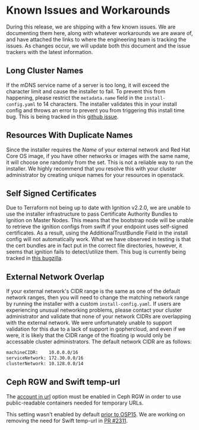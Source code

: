 # Known Issues and Workarounds

During this release, we are shipping with a few known issues. We are documenting them here, along with whatever workarounds we are aware of, and have attached the links to where the engineering team is tracking the issues. As changes occur, we will update both this document and the issue trackers with the latest information.

## Long Cluster Names

If the mDNS service name of a server is too long, it will exceed the character limit and cause the installer to fail. To prevent this from happening, please restrict the `metadata.name` field in the `install-config.yaml` to 14 characters. The installer validates this in your install config and throws an error to prevent you from triggering this install time bug. This is being tracked in this [github issue](https://github.com/openshift/installer/issues/2243).

## Resources With Duplicate Names

Since the installer requires the *Name* of your external network and Red Hat Core OS image, if you have other networks or images with the same name, it will choose one randomly from the set. This is not a reliable way to run the installer. We highly recommend that you resolve this with your cluster administrator by creating unique names for your resources in openstack.

## Self Signed Certificates

Due to Terraform not being up to date with Ignition v2.2.0, we are unable to use the installer infrastructure to pass Certificate Authority Bundles to Ignition on Master Nodes. This means that the bootstrap node will be unable to retrieve the ignition configs from swift if your endpoint uses self-signed certificates. As a result, using the AdditionalTrustBundle Field in the install config will not automatically work. What we have observed in testing is that the cert bundles are in fact put in the correct file directories, however, it seems that ignition fails to detect/utilize them. This bug is currently being tracked in [this bugzilla]( https://bugzilla.redhat.com/show_bug.cgi?id=1735192).

## External Network Overlap

If your external network's CIDR range is the same as one of the default network ranges, then you will need to change the matching network range by running the installer with a custom `install-config.yaml`. If users are experiencing unusual networking problems, please contact your cluster administrator and validate that none of your network CIDRs are overlapping with the external network. We were unfortunately unable to support validation for this due to a lack of support in gophercloud, and even if we were, it is likely that the CIDR range of the floating ip would only be accessable cluster administrators. The default network CIDR
are as follows:

```txt
machineCIDR:    10.0.0.0/16
serviceNetwork: 172.30.0.0/16
clusterNetwork: 10.128.0.0/14
```

## Ceph RGW and Swift temp-url

The [account in url](https://docs.ceph.com/docs/master/radosgw/config-ref/#swift-settings) option must be enabled in Ceph RGW in order to use public-readable containers needed for temporary URLs.

This setting wasn't enabled by default [prior to OSP15](https://bugs.launchpad.net/tripleo/+bug/1826894). We are working on removing the need for Swift temp-url in [PR #2311](https://github.com/openshift/installer/pull/2311).
